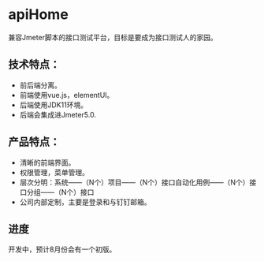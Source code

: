# apiHome
兼容Jmeter脚本的接口测试平台，目标是要成为接口测试人的家园。

## 技术特点：
- 前后端分离。
- 前端使用vue.js，elementUI。
- 后端使用JDK11环境。
- 后端会集成进Jmeter5.0.

## 产品特点：
- 清晰的前端界面。
- 权限管理，菜单管理。
- 层次分明：系统——（N个）项目——（N个）接口自动化用例——（N个）接口分组——（N个）接口
- 公司内部定制，主要是登录和与钉钉邮箱。

## 进度
开发中，预计8月份会有一个初版。